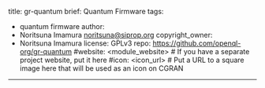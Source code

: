 title: gr-quantum
brief: Quantum Firmware
tags:
  - quantum firmware
author:
  - Noritsuna Imamura <noritsuna@siprop.org>
copyright_owner:
  - Noritsuna Imamura
license: GPLv3
repo: https://github.com/openql-org/gr-quantum
#website: <module_website> # If you have a separate project website, put it here
#icon: <icon_url> # Put a URL to a square image here that will be used as an icon on CGRAN
---
